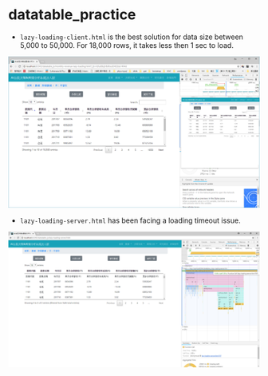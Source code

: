 # datatable_practice
* `lazy-loading-client.html` is the best solution for data size between 5,000 to 50,000. For 18,000 rows, it takes less then 1 sec to load.

![Alt text](doc/client-side-loading.PNG)

* `lazy-loading-server.html` has been facing a loading timeout issue.

![Alt text](doc/server-side-lazy-loading.PNG)

